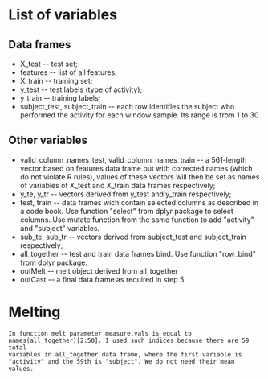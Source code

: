 # List of variables
## Data frames
 * X_test -- test set;
 * features -- list of all features; 
 * X_train -- training set;
 * y_test -- test labels (type of activity);
 * y_train -- training labels;
 * subject_test, subject_train -- each row identifies the subject who
   performed the activity for each window sample. Its range is from 1 to 30
## Other variables
 * valid_column_names_test, valid_column_names_train -- a 561-length vector
   based on features data frame but with corrected names (which do not
   violate R rules), values of these vectors will then be set as names of
   variables of X_test and X_train data frames respectively;
 * y_te, y_tr -- vectors derived from y_test and y_train respectively;
 * test, train -- data frames wich contain selected columns as described in
   a code book. Use function "select" from dplyr package to select columns.
   Use mutate function from the same function to add "activity" and
   "subject" variables. 
 * sub_te, sub_tr -- vectors derived from subject_test and subject_train
   respectively;
 * all_together -- test and train data frames bind. Use function "row_bind"
   from dplyr package.
 * outMelt -- melt object derived from all_together
 * outCast -- a final data frame as required in step 5 
# Melting
	In function melt parameter measure.vals is equal to
	names(all_together)[2:58]. I used such indices because there are 59 total
	variables in all_together data frame, where the first variable is
	"activity" and the 59th is "subject". We do not need their mean values.